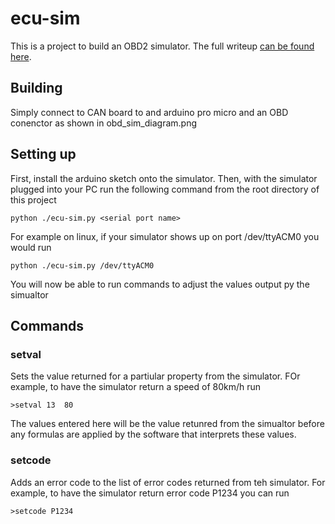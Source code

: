 # ecu-sim
This is a project to build an OBD2 simulator. The full writeup [can be found here](https://blog.speedfox.co.uk/articles/1562110227-obd_simulator_for_carputer_development/).

## Building
Simply connect to CAN board to and arduino pro micro and an OBD conenctor as shown in obd_sim_diagram.png

## Setting up
First, install the arduino sketch onto the simulator. Then, with the simulator plugged into your PC run the following command from the root directory of this project 

```
python ./ecu-sim.py <serial port name>
```

For example on linux, if your simulator shows up on port /dev/ttyACM0 you would run 

```
python ./ecu-sim.py /dev/ttyACM0
```

You will now be able to run commands to adjust the values output py the simualtor

## Commands
### setval
Sets the value returned for a partiular property from the simulator. FOr example, to have the simulator return a speed of 80km/h run 
```
>setval 13  80
```
The values entered here will be the value retunred from the simualtor before any formulas are applied by the software that interprets these values. 
### setcode
Adds an error code to the list of error codes returned from teh simulator. For example, to have the simulator return error code P1234 you can run 
```
>setcode P1234
```
